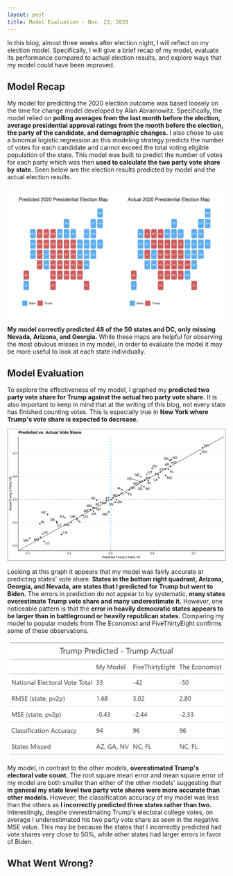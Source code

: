 ```yaml
---
layout: post
title: Model Evaluation - Nov. 23, 2020
---
```


In this blog, almost three weeks after election night, I will reflect on my election model. Specifically, I will give a brief recap of my model, evaluate its performance compared to actual election results, and explore ways that my model could have been improved. 

## Model Recap

My model for predicting the 2020 election outcome was based loosely on the time for change model developed by Alan Abramowitz. Specifically, the model relied on **polling averages from the last month before the election, average presidential approval ratings from the month before the election, the party of the candidate, and demographic changes.** I also chose to use a binomial logistic regression as this modeling strategy predicts the number of votes for each candidate and cannot exceed the total voting eligible population of the state. 
This model was built to predict the number of votes for each party which was then **used to calculate the two party vote share by state.** Seen below are the election results predicted by model and the actual election results. 

![picture](../images/prediction_map_comp.png)

**My model correctly predicted 48 of the 50 states and DC, only missing Nevada, Arizona, and Georgia.** While these maps are helpful for observing the most obvious misses in my model, in order to evaluate the model it may be more useful to look at each state individually. 

## Model Evaluation

To explore the effectiveness of my model, I graphed my **predicted two party vote share for Trump against the actual two party vote share.** It is also important to keep in mind that at the writing of this blog, not every state has finished counting votes. This is especially true in **New York where Trump's vote share is expected to decrease.**

![picture](../images/accuracy_graph.png)

Looking at this graph it appears that my model was fairly accurate at predicting states' vote share. **States in the bottom right quadrant, Arizona, Georgia, and Nevada, are states that I predicted for Trump but went to Biden.** The errors in prediction do not appear to by systematic, **many states overestimate Trump vote share and many underestimate it.** However, one noticeable pattern is that the **error in heavily democratic states appears to be larger than in battleground or heavily republican states.** Comparing my model to popular models from The Economist and FiveThirtyEight confirms some of these observations. 

![picture](../images/eval_measures_gt.png)

My model, in contrast to the other models, **overestimated Trump's electoral vote count.** The root square mean error and mean square error of my model are both smaller than either of the other models' suggesting that **in general my state level two party vote shares were more accurate than other models.** However, the classification accuracy of my model was less than the others as **I incorrectly predicted three states rather than two.** Interestingly, despite overestimating Trump's electoral college votes, on average I underestimated his two party vote share as seen in the negative MSE value. This may be because the states that I incorrectly predicted had vote shares very close to 50%, while other states had larger errors in favor of Biden.  

## What Went Wrong?